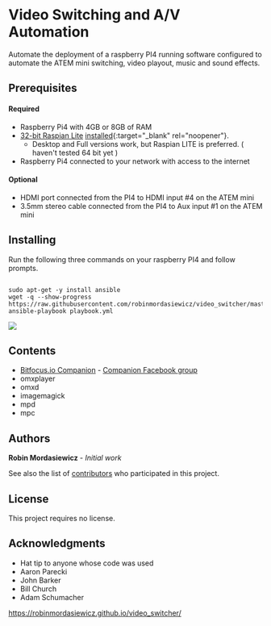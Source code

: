 # Video Switching and A/V Automation

Automate the deployment of a raspberry PI4 running software configured to automate the ATEM mini switching, video playout, music and sound effects.  

## Prerequisites

#### Required

* Raspberry Pi4 with 4GB or 8GB of RAM
* [32-bit Raspian Lite](https://downloads.raspberrypi.org/raspios_lite_armhf_latest) [installed](https://www.raspberrypi.org/documentation/installation/installing-images/README.md){:target="_blank" rel="noopener"}.
  * Desktop and Full versions work, but Raspian LITE is preferred. ( haven't tested 64 bit yet )
* Raspberry Pi4 connected to your network with access to the internet

#### Optional

* HDMI port connected from the PI4 to HDMI input #4 on the ATEM mini
* 3.5mm stereo cable connected from the PI4 to Aux input #1 on the ATEM mini

## Installing

Run the following three commands on your raspberry PI4 and follow prompts.
 
```console

sudo apt-get -y install ansible
wget -q --show-progress https://raw.githubusercontent.com/robinmordasiewicz/video_switcher/master/playbook.yml
ansible-playbook playbook.yml  

```

![](https://github.com/robinmordasiewicz/video_switcher/raw/master/install_terminal.gif)

## Contents

* [Bitfocus.io Companion](https://bitfocus.io/) - [Companion Facebook group](https://www.facebook.com/groups/2047850215433318/)
* omxplayer
* omxd
* imagemagick
* mpd
* mpc

## Authors

**Robin Mordasiewicz** - *Initial work*

See also the list of [contributors](https://github.com/robinmordasiewicz/video_switcher/contributors) who participated in this project.

## License

This project requires no license.

## Acknowledgments

* Hat tip to anyone whose code was used
* Aaron Parecki
* John Barker
* Bill Church
* Adam Schumacher

https://robinmordasiewicz.github.io/video_switcher/

<script src="https://utteranc.es/client.js" repo="robinmordasiewicz/video_switcher" issue-term="pathname" theme="github-light" crossorigin="anonymous" async></script>
